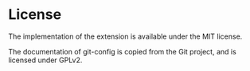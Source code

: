 # License
The implementation of the extension is available under the MIT license.

The documentation of git-config is copied from the Git project, and is licensed under GPLv2.
